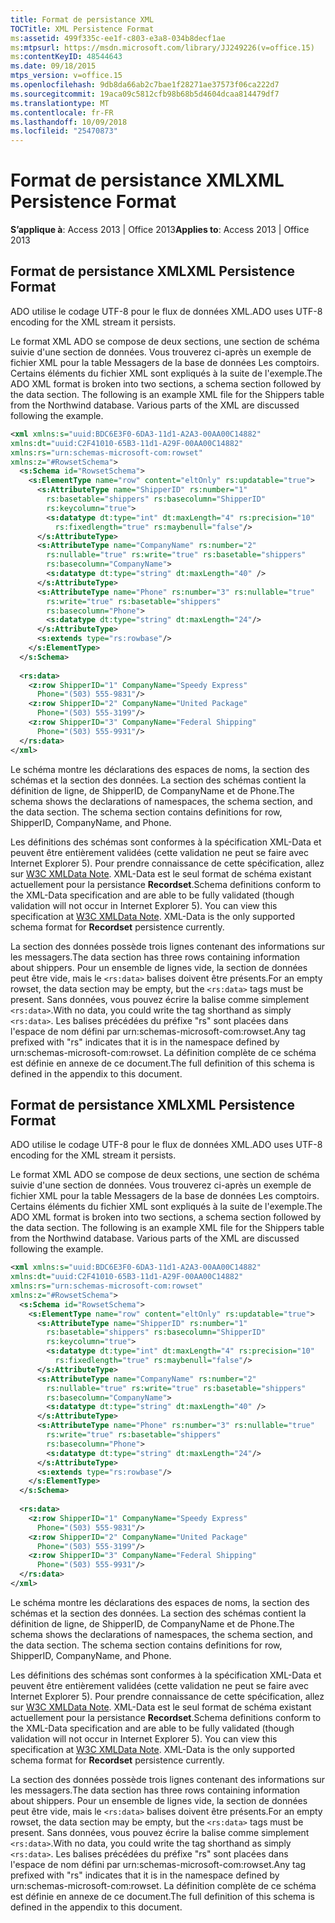 ```yaml
---
title: Format de persistance XML
TOCTitle: XML Persistence Format
ms:assetid: 499f335c-ee1f-c803-e3a8-034b8decf1ae
ms:mtpsurl: https://msdn.microsoft.com/library/JJ249226(v=office.15)
ms:contentKeyID: 48544643
ms.date: 09/18/2015
mtps_version: v=office.15
ms.openlocfilehash: 9db8da66ab2c7bae1f28271ae37573f06ca222d7
ms.sourcegitcommit: 19aca09c5812cfb98b68b5d4604dcaa814479df7
ms.translationtype: MT
ms.contentlocale: fr-FR
ms.lasthandoff: 10/09/2018
ms.locfileid: "25470873"
---
```

# <a name="xml-persistence-format"></a><span data-ttu-id="15870-102">Format de persistance XML</span><span class="sxs-lookup"><span data-stu-id="15870-102">XML Persistence Format</span></span>

<span data-ttu-id="15870-103">**S’applique à**: Access 2013 | Office 2013</span><span class="sxs-lookup"><span data-stu-id="15870-103">**Applies to**: Access 2013 | Office 2013</span></span>

## <a name="xml-persistence-format"></a><span data-ttu-id="15870-104">Format de persistance XML</span><span class="sxs-lookup"><span data-stu-id="15870-104">XML Persistence Format</span></span>

<span data-ttu-id="15870-105">ADO utilise le codage UTF-8 pour le flux de données XML.</span><span class="sxs-lookup"><span data-stu-id="15870-105">ADO uses UTF-8 encoding for the XML stream it persists.</span></span>

<span data-ttu-id="15870-p101">Le format XML ADO se compose de deux sections, une section de schéma suivie d'une section de données. Vous trouverez ci-après un exemple de fichier XML pour la table Messagers de la base de données Les comptoirs. Certains éléments du fichier XML sont expliqués à la suite de l'exemple.</span><span class="sxs-lookup"><span data-stu-id="15870-p101">The ADO XML format is broken into two sections, a schema section followed by the data section. The following is an example XML file for the Shippers table from the Northwind database. Various parts of the XML are discussed following the example.</span></span>

```xml
<xml xmlns:s="uuid:BDC6E3F0-6DA3-11d1-A2A3-00AA00C14882"  
xmlns:dt="uuid:C2F41010-65B3-11d1-A29F-00AA00C14882"  
xmlns:rs="urn:schemas-microsoft-com:rowset"  
xmlns:z="#RowsetSchema">  
  <s:Schema id="RowsetSchema">  
    <s:ElementType name="row" content="eltOnly" rs:updatable="true">  
      <s:AttributeType name="ShipperID" rs:number="1"  
        rs:basetable="shippers" rs:basecolumn="ShipperID" 
        rs:keycolumn="true">  
        <s:datatype dt:type="int" dt:maxLength="4" rs:precision="10"  
          rs:fixedlength="true" rs:maybenull="false"/>  
      </s:AttributeType>  
      <s:AttributeType name="CompanyName" rs:number="2"  
        rs:nullable="true" rs:write="true" rs:basetable="shippers"  
        rs:basecolumn="CompanyName">  
        <s:datatype dt:type="string" dt:maxLength="40" />  
      </s:AttributeType>  
      <s:AttributeType name="Phone" rs:number="3" rs:nullable="true"  
        rs:write="true" rs:basetable="shippers"  
        rs:basecolumn="Phone">  
        <s:datatype dt:type="string" dt:maxLength="24"/>  
      </s:AttributeType>  
      <s:extends type="rs:rowbase"/>  
    </s:ElementType>  
  </s:Schema>  
 
  <rs:data>  
    <z:row ShipperID="1" CompanyName="Speedy Express"  
      Phone="(503) 555-9831"/>  
    <z:row ShipperID="2" CompanyName="United Package"  
      Phone="(503) 555-3199"/>  
    <z:row ShipperID="3" CompanyName="Federal Shipping"  
      Phone="(503) 555-9931"/>  
  </rs:data>  
</xml> 
```

<span data-ttu-id="15870-p102">Le schéma montre les déclarations des espaces de noms, la section des schémas et la section des données. La section des schémas contient la définition de ligne, de ShipperID, de CompanyName et de Phone.</span><span class="sxs-lookup"><span data-stu-id="15870-p102">The schema shows the declarations of namespaces, the schema section, and the data section. The schema section contains definitions for row, ShipperID, CompanyName, and Phone.</span></span>

<span data-ttu-id="15870-p103">Les définitions des schémas sont conformes à la spécification XML-Data et peuvent être entièrement validées (cette validation ne peut se faire avec Internet Explorer 5). Pour prendre connaissance de cette spécification, allez sur [W3C XMLData Note](https://www.w3.org/TR/1998/NOTE-XML-data-0105/). XML-Data est le seul format de schéma existant actuellement pour la persistance **Recordset**.</span><span class="sxs-lookup"><span data-stu-id="15870-p103">Schema definitions conform to the XML-Data specification and are able to be fully validated (though validation will not occur in Internet Explorer 5). You can view this specification at [W3C XMLData Note](https://www.w3.org/TR/1998/NOTE-XML-data-0105/). XML-Data is the only supported schema format for **Recordset** persistence currently.</span></span>

<span data-ttu-id="15870-114">La section des données possède trois lignes contenant des informations sur les messagers.</span><span class="sxs-lookup"><span data-stu-id="15870-114">The data section has three rows containing information about shippers.</span></span> <span data-ttu-id="15870-115">Pour un ensemble de lignes vide, la section de données peut être vide, mais le `<rs:data>` balises doivent être présents.</span><span class="sxs-lookup"><span data-stu-id="15870-115">For an empty rowset, the data section may be empty, but the `<rs:data>` tags must be present.</span></span> <span data-ttu-id="15870-116">Sans données, vous pouvez écrire la balise comme simplement `<rs:data>`.</span><span class="sxs-lookup"><span data-stu-id="15870-116">With no data, you could write the tag shorthand as simply `<rs:data>`.</span></span> <span data-ttu-id="15870-117">Les balises précédées du préfixe "rs" sont placées dans l'espace de nom défini par urn:schemas-microsoft-com:rowset.</span><span class="sxs-lookup"><span data-stu-id="15870-117">Any tag prefixed with "rs" indicates that it is in the namespace defined by urn:schemas-microsoft-com:rowset.</span></span> <span data-ttu-id="15870-118">La définition complète de ce schéma est définie en annexe de ce document.</span><span class="sxs-lookup"><span data-stu-id="15870-118">The full definition of this schema is defined in the appendix to this document.</span></span>

## <a name="xml-persistence-format"></a><span data-ttu-id="15870-119">Format de persistance XML</span><span class="sxs-lookup"><span data-stu-id="15870-119">XML Persistence Format</span></span>

<span data-ttu-id="15870-120">ADO utilise le codage UTF-8 pour le flux de données XML.</span><span class="sxs-lookup"><span data-stu-id="15870-120">ADO uses UTF-8 encoding for the XML stream it persists.</span></span>

<span data-ttu-id="15870-p105">Le format XML ADO se compose de deux sections, une section de schéma suivie d'une section de données. Vous trouverez ci-après un exemple de fichier XML pour la table Messagers de la base de données Les comptoirs. Certains éléments du fichier XML sont expliqués à la suite de l'exemple.</span><span class="sxs-lookup"><span data-stu-id="15870-p105">The ADO XML format is broken into two sections, a schema section followed by the data section. The following is an example XML file for the Shippers table from the Northwind database. Various parts of the XML are discussed following the example.</span></span>

```xml
<xml xmlns:s="uuid:BDC6E3F0-6DA3-11d1-A2A3-00AA00C14882"  
xmlns:dt="uuid:C2F41010-65B3-11d1-A29F-00AA00C14882"  
xmlns:rs="urn:schemas-microsoft-com:rowset"  
xmlns:z="#RowsetSchema">  
  <s:Schema id="RowsetSchema">  
    <s:ElementType name="row" content="eltOnly" rs:updatable="true">  
      <s:AttributeType name="ShipperID" rs:number="1"  
        rs:basetable="shippers" rs:basecolumn="ShipperID" 
        rs:keycolumn="true">  
        <s:datatype dt:type="int" dt:maxLength="4" rs:precision="10"  
          rs:fixedlength="true" rs:maybenull="false"/>  
      </s:AttributeType>  
      <s:AttributeType name="CompanyName" rs:number="2"  
        rs:nullable="true" rs:write="true" rs:basetable="shippers"  
        rs:basecolumn="CompanyName">  
        <s:datatype dt:type="string" dt:maxLength="40" />  
      </s:AttributeType>  
      <s:AttributeType name="Phone" rs:number="3" rs:nullable="true"  
        rs:write="true" rs:basetable="shippers"  
        rs:basecolumn="Phone">  
        <s:datatype dt:type="string" dt:maxLength="24"/>  
      </s:AttributeType>  
      <s:extends type="rs:rowbase"/>  
    </s:ElementType>  
  </s:Schema>  
 
  <rs:data>  
    <z:row ShipperID="1" CompanyName="Speedy Express"  
      Phone="(503) 555-9831"/>  
    <z:row ShipperID="2" CompanyName="United Package"  
      Phone="(503) 555-3199"/>  
    <z:row ShipperID="3" CompanyName="Federal Shipping"  
      Phone="(503) 555-9931"/>  
  </rs:data>  
</xml> 
```

<span data-ttu-id="15870-p106">Le schéma montre les déclarations des espaces de noms, la section des schémas et la section des données. La section des schémas contient la définition de ligne, de ShipperID, de CompanyName et de Phone.</span><span class="sxs-lookup"><span data-stu-id="15870-p106">The schema shows the declarations of namespaces, the schema section, and the data section. The schema section contains definitions for row, ShipperID, CompanyName, and Phone.</span></span>

<span data-ttu-id="15870-p107">Les définitions des schémas sont conformes à la spécification XML-Data et peuvent être entièrement validées (cette validation ne peut se faire avec Internet Explorer 5). Pour prendre connaissance de cette spécification, allez sur [W3C XMLData Note](https://www.w3.org/TR/1998/NOTE-XML-data-0105/). XML-Data est le seul format de schéma existant actuellement pour la persistance **Recordset**.</span><span class="sxs-lookup"><span data-stu-id="15870-p107">Schema definitions conform to the XML-Data specification and are able to be fully validated (though validation will not occur in Internet Explorer 5). You can view this specification at [W3C XMLData Note](https://www.w3.org/TR/1998/NOTE-XML-data-0105/). XML-Data is the only supported schema format for **Recordset** persistence currently.</span></span>

<span data-ttu-id="15870-129">La section des données possède trois lignes contenant des informations sur les messagers.</span><span class="sxs-lookup"><span data-stu-id="15870-129">The data section has three rows containing information about shippers.</span></span> <span data-ttu-id="15870-130">Pour un ensemble de lignes vide, la section de données peut être vide, mais le `<rs:data>` balises doivent être présents.</span><span class="sxs-lookup"><span data-stu-id="15870-130">For an empty rowset, the data section may be empty, but the `<rs:data>` tags must be present.</span></span> <span data-ttu-id="15870-131">Sans données, vous pouvez écrire la balise comme simplement `<rs:data>`.</span><span class="sxs-lookup"><span data-stu-id="15870-131">With no data, you could write the tag shorthand as simply `<rs:data>`.</span></span> <span data-ttu-id="15870-132">Les balises précédées du préfixe "rs" sont placées dans l'espace de nom défini par urn:schemas-microsoft-com:rowset.</span><span class="sxs-lookup"><span data-stu-id="15870-132">Any tag prefixed with "rs" indicates that it is in the namespace defined by urn:schemas-microsoft-com:rowset.</span></span> <span data-ttu-id="15870-133">La définition complète de ce schéma est définie en annexe de ce document.</span><span class="sxs-lookup"><span data-stu-id="15870-133">The full definition of this schema is defined in the appendix to this document.</span></span>

